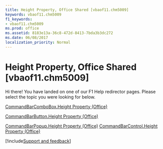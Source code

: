 ```yaml
---
title: Height Property, Office Shared [vbaof11.chm5009]
keywords: vbaof11.chm5009
f1_keywords:
- vbaof11.chm5009
ms.prod: office
ms.assetid: 8183e13a-36c8-472d-8413-7bda3b3dc272
ms.date: 06/08/2017
localization_priority: Normal
---
```



# Height Property, Office Shared [vbaof11.chm5009]

Hi there! You have landed on one of our F1 Help redirector pages. Please select the topic you were looking for below.

[CommandBarComboBox.Height Property (Office)](http://msdn.microsoft.com/library/a3afc8c0-1c35-acc0-905c-0af47e84827d%28Office.15%29.aspx)

[CommandBarButton.Height Property (Office)](http://msdn.microsoft.com/library/b374ae8b-cce2-7562-1247-32ea90dc3c68%28Office.15%29.aspx)

[CommandBarPopup.Height Property (Office)](http://msdn.microsoft.com/library/38692baa-5b41-6f38-305c-33eb1aa5f5df%28Office.15%29.aspx)
[CommandBarControl.Height Property (Office)](http://msdn.microsoft.com/library/71dace36-3237-e94a-f45f-7d9718f13a69%28Office.15%29.aspx)

[!include[Support and feedback](~/includes/feedback-boilerplate.md)]